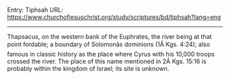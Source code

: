 Entry: Tiphsah
URL: https://www.churchofjesuschrist.org/study/scriptures/bd/tiphsah?lang=eng

---

Thapsacus, on the western bank of the Euphrates, the river being at that point fordable; a boundary of Solomonâs dominions (1Â Kgs. 4:24); also famous in classic history as the place where Cyrus with his 10,000 troops crossed the river. The place of this name mentioned in 2Â Kgs. 15:16 is probably within the kingdom of Israel; its site is unknown.
